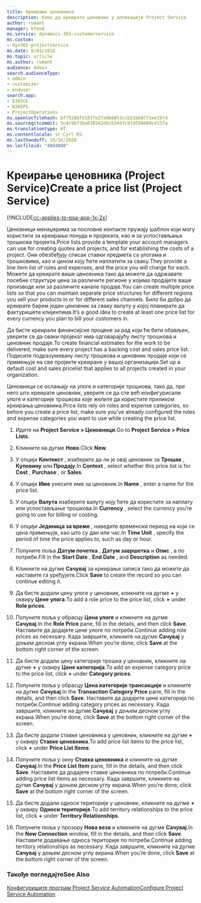 ```yaml
---
title: Креирање ценовника
description: Како да креирате ценовник у апликацији Project Service
author: rumant
manager: kfend
ms.service: dynamics-365-customerservice
ms.custom:
- dyn365-projectservice
ms.date: 8/03/2018
ms.topic: article
ms.author: rumant
audience: Admin
search.audienceType:
- admin
- customizer
- enduser
search.app:
- D365CE
- D365PS
- ProjectOperations
ms.openlocfilehash: bf75286fd1837e27a9b6053ccb21b60771ee197d
ms.sourcegitcommit: 5c4c9bf3ba018562d6cb3443c01d550489c415fa
ms.translationtype: HT
ms.contentlocale: sr-Cyrl-RS
ms.lasthandoff: 10/16/2020
ms.locfileid: "4084008"
---
```

# <a name="create-a-price-list-project-service"></a><span data-ttu-id="b0b84-103">Креирање ценовника (Project Service)</span><span class="sxs-lookup"><span data-stu-id="b0b84-103">Create a price list (Project Service)</span></span>

[!INCLUDE[cc-applies-to-psa-app-1x-2x](../includes/cc-applies-to-psa-app-1x-2x.md)]

<span data-ttu-id="b0b84-104">Ценовници менаџерима за пословне контакте пружају шаблон који могу користити за креирање понуда и пројеката, као и за успостављања трошкова пројекта.</span><span class="sxs-lookup"><span data-stu-id="b0b84-104">Price lists provide a template your account managers can use for creating quotes and projects, and for establishing the costs of a project.</span></span> <span data-ttu-id="b0b84-105">Они обезбеђују списак ставки предмета са улогама и трошковима, као и ценом коју ћете наплатити за сваку.</span><span class="sxs-lookup"><span data-stu-id="b0b84-105">They provide a line item list of roles and expenses, and the price you will charge for each.</span></span> <span data-ttu-id="b0b84-106">Можете да креирате више ценовника тако да можете да одржавате посебне структуре цена за различите регионе у којима продајете ваше производе или за различите канале продаје.</span><span class="sxs-lookup"><span data-stu-id="b0b84-106">You can create multiple price lists so that you can maintain separate price structures for different regions you sell your products in or for different sales channels.</span></span> <span data-ttu-id="b0b84-107">Било би добро да креирате барем један ценовник за сваку валуту у којој планирате да фактуришете клијентима.</span><span class="sxs-lookup"><span data-stu-id="b0b84-107">It’s a good idea to create at least one price list for every currency you plan to bill your customers in.</span></span>  
  
<span data-ttu-id="b0b84-108">Да бисте креирали финансијске процене за рад који ће бити обављен, уверите се да сваки пројекат има одговарајућу листу трошкова и ценовник продаје.</span><span class="sxs-lookup"><span data-stu-id="b0b84-108">To create financial estimates for the work to be delivered, make sure every project has a backing cost and sales price list.</span></span> <span data-ttu-id="b0b84-109">Подесите подразумевану листу трошкова и ценовник продаје који се примењује на све пројекте креиране у вашој организацији.</span><span class="sxs-lookup"><span data-stu-id="b0b84-109">Set up a default cost and sales pricelist that applies to all projects created in your organization.</span></span>  
  
<span data-ttu-id="b0b84-110">Ценовници се ослањају на улоге и категорије трошкова, тако да, пре него што креирате ценовник, уверите се да сте већ конфигурисали улоге и категорије трошкова које желите да користите приликом креирања ценовника.</span><span class="sxs-lookup"><span data-stu-id="b0b84-110">Price lists rely on roles and expense categories, so before you create a price list, make sure you’ve already configured the roles and expense categories you want to use while creating the price list.</span></span>  
  
1.  <span data-ttu-id="b0b84-111">Идите на **Project Service > Ценовници**.</span><span class="sxs-lookup"><span data-stu-id="b0b84-111">Go to **Project Service > Price Lists**.</span></span>  
  
2.  <span data-ttu-id="b0b84-112">Кликните на дугме **Ново**.</span><span class="sxs-lookup"><span data-stu-id="b0b84-112">Click **New**.</span></span>  
  
3.  <span data-ttu-id="b0b84-113">У опцији **Контекст** , изаберите да ли је овај ценовник за **Трошак** , **Куповину** или **Продају**.</span><span class="sxs-lookup"><span data-stu-id="b0b84-113">In **Context** , select whether this price list is for **Cost** , **Purchase** , or **Sales**.</span></span>  
  
4.  <span data-ttu-id="b0b84-114">У опцији **Име** унесите име за ценовник.</span><span class="sxs-lookup"><span data-stu-id="b0b84-114">In **Name** , enter a name for the price list.</span></span>  
  
5.  <span data-ttu-id="b0b84-115">У опцији **Валута** изаберите валуту коју ћете да користите за наплату или успостављање трошкова.</span><span class="sxs-lookup"><span data-stu-id="b0b84-115">In **Currency** , select the currency you’re going to use for billing or costing.</span></span>  
  
6.  <span data-ttu-id="b0b84-116">У опцији **Јединица за време** , наведите временски период на који се цена примењује, као што су дан или час.</span><span class="sxs-lookup"><span data-stu-id="b0b84-116">In **Time Unit** , specify the period of time the price applies to, such as day or hour.</span></span>  
  
7.  <span data-ttu-id="b0b84-117">Попуните поља **Датум почетка** , **Датум завршетка** и **Опис** , а по потреби.</span><span class="sxs-lookup"><span data-stu-id="b0b84-117">Fill in the **Start Date** , **End Date** , and **Description** as needed.</span></span>  
  
8.  <span data-ttu-id="b0b84-118">Кликните на дугме **Сачувај** за креирање записа тако да можете да наставите га уређујете.</span><span class="sxs-lookup"><span data-stu-id="b0b84-118">Click **Save** to create the record so you can continue editing it.</span></span>  
  
9. <span data-ttu-id="b0b84-119">Да бисте додали цену улоге у ценовник, кликните на дугме **+** у оквиру **Цене улога**.</span><span class="sxs-lookup"><span data-stu-id="b0b84-119">To add a role price to the price list, click **+** under **Role prices**.</span></span>  
  
10. <span data-ttu-id="b0b84-120">Попуните поља у обрасцу **Цена улоге** и кликните на дугме **Сачувај**.</span><span class="sxs-lookup"><span data-stu-id="b0b84-120">In the **Role Price** pane, fill in the details, and then click **Save**.</span></span> <span data-ttu-id="b0b84-121">Наставите да додајете цене улоге по потреби.</span><span class="sxs-lookup"><span data-stu-id="b0b84-121">Continue adding role prices as necessary.</span></span> <span data-ttu-id="b0b84-122">Када завршите, кликните на дугме **Сачувај** у доњем десном углу екрана.</span><span class="sxs-lookup"><span data-stu-id="b0b84-122">When you’re done, click **Save** at the bottom right corner of the screen.</span></span>  
  
11. <span data-ttu-id="b0b84-123">Да бисте додали цену категорије трошка у ценовник, кликните на дугме **+** у оквиру **Цене категорија**.</span><span class="sxs-lookup"><span data-stu-id="b0b84-123">To add an expense category price to the price list, click **+** under **Category prices**.</span></span>  
  
12. <span data-ttu-id="b0b84-124">Попуните поља у обрасцу **Цена категорије трансакције** и кликните на дугме **Сачувај**.</span><span class="sxs-lookup"><span data-stu-id="b0b84-124">In the **Transaction Category Price** pane, fill in the details, and then click **Save**.</span></span> <span data-ttu-id="b0b84-125">Наставите да додајете цене категорија по потреби.</span><span class="sxs-lookup"><span data-stu-id="b0b84-125">Continue adding category prices as necessary.</span></span> <span data-ttu-id="b0b84-126">Када завршите, кликните на дугме **Сачувај** у доњем десном углу екрана.</span><span class="sxs-lookup"><span data-stu-id="b0b84-126">When you’re done, click **Save** at the bottom right corner of the screen.</span></span>  
  
13. <span data-ttu-id="b0b84-127">Да бисте додали ставке ценовника у ценовник, кликните на дугме **+** у оквиру **Ставке ценовника**.</span><span class="sxs-lookup"><span data-stu-id="b0b84-127">To add price list items to the price list, click **+** under **Price List Items**.</span></span>  
  
14. <span data-ttu-id="b0b84-128">Попуните поља у окну **Ставка ценовника** и кликните на дугме **Сачувај**.</span><span class="sxs-lookup"><span data-stu-id="b0b84-128">In the **Price List Item** pane, fill in the details, and then click **Save**.</span></span> <span data-ttu-id="b0b84-129">Наставите да додајете ставке ценовника по потреби.</span><span class="sxs-lookup"><span data-stu-id="b0b84-129">Continue adding price list items as necessary.</span></span> <span data-ttu-id="b0b84-130">Када завршите, кликните на дугме **Сачувај** у доњем десном углу екрана.</span><span class="sxs-lookup"><span data-stu-id="b0b84-130">When you’re done, click **Save** at the bottom right corner of the screen.</span></span>  
  
15. <span data-ttu-id="b0b84-131">Да бисте додали односе територије у ценовник, кликните на дугме **+** у оквиру **Односи територије**.</span><span class="sxs-lookup"><span data-stu-id="b0b84-131">To add territory relationships to the price list, click **+** under **Territory Relationships**.</span></span>  
  
16. <span data-ttu-id="b0b84-132">Попуните поља у прозору **Нова веза** и кликните на дугме **Сачувај**.</span><span class="sxs-lookup"><span data-stu-id="b0b84-132">In the **New Connection** window, fill in the details, and then click **Save**.</span></span> <span data-ttu-id="b0b84-133">Наставите додавање односа територије по потреби.</span><span class="sxs-lookup"><span data-stu-id="b0b84-133">Continue adding territory relationships as necessary.</span></span> <span data-ttu-id="b0b84-134">Када завршите, кликните на дугме **Сачувај** у доњем десном углу екрана.</span><span class="sxs-lookup"><span data-stu-id="b0b84-134">When you’re done, click **Save** at the bottom right corner of the screen.</span></span>  
  
### <a name="see-also"></a><span data-ttu-id="b0b84-135">Такође погледајте</span><span class="sxs-lookup"><span data-stu-id="b0b84-135">See Also</span></span>  
 [<span data-ttu-id="b0b84-136">Конфигуришите програм Project Service Automation</span><span class="sxs-lookup"><span data-stu-id="b0b84-136">Configure Project Service Automation</span></span>](../psa/configure.md)
